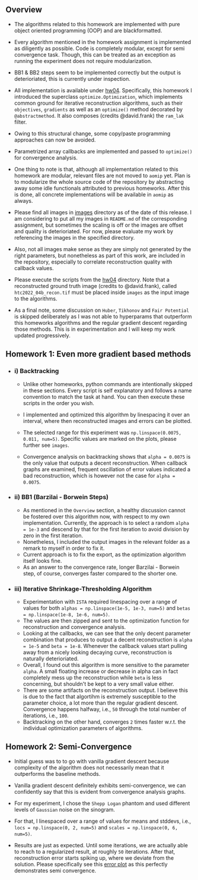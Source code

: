 ## Overview

* The algorithms related to this homework are implemented with pure object oriented programming (OOP) and are blackformatted.

* Every algorithm mentioned in the homework assignment is implemented as diligently as possible. Code is completely modular, except for semi convergence task. Though, this can be treated as an exception as running the experiment does not require modularization.

* BB1 & BB2 steps seem to be implemented correctly but the output is deterioriated, this is currently under inspection.

* All implementation is available under [hw04](https://gitlab.lrz.de/IP/teaching/applied-optimization-methods-for-inverse-problems/aomip-kaan-guney-keklikci/-/tree/main/homework/hw04). Specifically, this homework I introduced the superclass `optimize.Optimization`, which implements common ground for iterative reconstruction algorithms, such as their `objectives`, `gradients` as well as an `optimize()` method decorated by `@abstractmethod`. It also composes (credits @david.frank) the `ram_lak` filter.

* Owing to this structural change, some copy/paste programming approaches can now be avoided. 

* Parametrized array callbacks are implemented and passed to `optimize()` for convergence analysis.

* One thing to note is that, although all implementation related to this homework are modular, relevant files are not moved to `aomip` yet. Plan is to modularize the whole source code of the repository by abstracting away some idle functionals attributed to previous homeworks. After this is done, all concrete implementations will be available in `aomip` as always.

* Please find all images in [images](https://gitlab.lrz.de/IP/teaching/applied-optimization-methods-for-inverse-problems/aomip-kaan-guney-keklikci/-/tree/main/homework/hw04/images/) directory as of the date of this release. I am considering to put all my images in `README.md` of the corresponding assignment, but sometimes the scaling is off or the images are offset and quality is deterioriated. For now, please evaluate my work by referencing the images in the specified directory. 

* Also, not all images make sense as they are simply not generated by the right parameters, but nonetheless as part of this work, are included in the repository, especially to correlate reconstruction quality with callback values.

* Please execute the scripts from the [hw04](https://gitlab.lrz.de/IP/teaching/applied-optimization-methods-for-inverse-problems/aomip-kaan-guney-keklikci/-/tree/main/homework/hw04) directory. Note that a reconstructed ground truth image (credits to @david.frank), called `htc2022_04b_recon.tif` must be placed inside `images` as the input image to the algorithms.

* As a final note, some discussion on `Huber`, `Tikhonov` and `Fair Potential` is skipped deliberately as I was not able to hyperparams that outperform this homeworks algorithms and the regular gradient descent regarding those methods. This is in experimentation and I will keep my work updated progressively.

## Homework 1: Even more gradient based methods

  - ### i) Backtracking
    - Unlike other homeworks, python commands are intentionally skipped in these sections. Every script is self explanatory and follows a name convention to match the task at hand. You can then execute these scripts in the order you wish. 
    
    - I implemented and optimized this algorithm by linespacing it over an interval, where then reconstructed images and errors can be plotted.
    
    - The selected range for this experiment was `np.linspace(0.0075, 0.011, num=5)`. Specific values are marked on the plots, please further see `images`.
    
    - Convergence analysis on backtracking shows that `alpha = 0.0075` is the only value that outputs a decent reconstruction. When callback graphs are examined, frequent oscillation of error values indicated a bad reconstruction, which is however not the case for `alpha = 0.0075`.
    
  - ### ii) BB1 (Barzilai - Borwein Steps)
    - As mentioned in the `Overview` section, a healthy discussion cannot be fostered over this algorithm now, with respect to my own implementation. Currently, the approach is to select a random `alpha = 1e-3` and descend by that for the first iteration to avoid division by zero in the first iteration.
    - Nonetheless, I included the output images in the relevant folder as a remark to myself in order to fix it. 
    - Current approach is to fix the export, as the optimization algorithm itself looks fine.
    - As an answer to the convergence rate, longer Barzilai - Borwein step, of course, converges faster compared to the shorter one.
    
  - ### iii) Iterative Shrinkage-Thresholding Algorithm
    - Experimentation with `ISTA` required linespacing over a range of values for both `alphas = np.linspace(1e-5, 1e-3, num=5)` and `betas = np.linspace(1e-8, 1e-6, num=5)`.
    - The values are then zipped and sent to the optimization function for reconstruction and convergence analysis.
    - Looking at the callbacks, we can see that the only decent parameter combination that produces to output a decent reconstruction is `alpha = 1e-5` and `beta = 1e-8`. Whenever the callback values start pulling away from a nicely looking decaying curve, reconstruction is naturally deterioriated.
    - Overall, I found out this algorithm is more sensitive to the parameter `alpha`. A small floating increase or decrease in alpha can in fact completely mess up the reconstruction while `beta` is less concerning, but shouldn't be kept to a very small value either.
    - There are some artifacts on the reconstruction output. I believe this is due to the fact that algortihm is extremely susceptible to the parameter choice, a lot more than the regular gradient descent. Convergence happens halfway, i.e., `50` through the total number of iterations, i.e., `100`. 
    - Backtracking on the other hand, converges `2` times faster w.r.t. the individual optimization parameters of algorithms.

    
## Homework 2: Semi-Convergence

- Initial guess was to to go with vanilla gradient descent because complexity of the algorithm does not necessarily mean that it outperforms the baseline methods.

- Vanilla gradient descent definitely exhibits semi-convergence, we can confidently say that this is evident from convergence analysis graphs. 

- For my experiment, I chose the `Shepp Logan` phantom and used different levels of `Gaussian` noise on the sinogram. 

- For that, I linespaced over a range of values for means and stddevs, i.e., `locs = np.linspace(0, 2, num=5)` and `scales = np.linspace(0, 6, num=5)`.

- Results are just as expected. Until some iterations, we are actually able to reach to a regularized result, at roughly `50` iterations. After that, reconstruction error starts spiking up, where we deviate from the solution. Please specifically see this [error plot](https://gitlab.lrz.de/IP/teaching/applied-optimization-methods-for-inverse-problems/aomip-kaan-guney-keklikci/-/tree/main/homework/hw04/images/semi_convergence_error2.png) as this perfectly demonstrates semi convergence.
    
